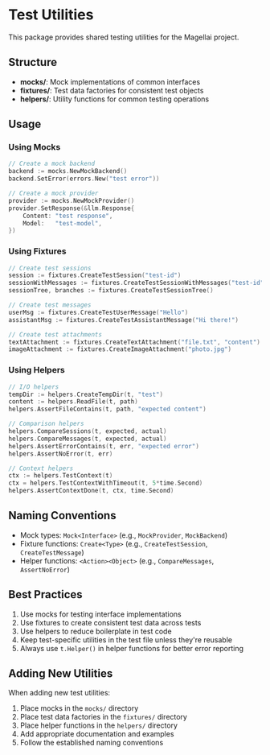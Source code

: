 # Test Utilities

This package provides shared testing utilities for the Magellai project.

## Structure

- **mocks/**: Mock implementations of common interfaces
- **fixtures/**: Test data factories for consistent test objects
- **helpers/**: Utility functions for common testing operations

## Usage

### Using Mocks

```go
// Create a mock backend
backend := mocks.NewMockBackend()
backend.SetError(errors.New("test error"))

// Create a mock provider
provider := mocks.NewMockProvider()
provider.SetResponse(&llm.Response{
    Content: "test response",
    Model:   "test-model",
})
```

### Using Fixtures

```go
// Create test sessions
session := fixtures.CreateTestSession("test-id")
sessionWithMessages := fixtures.CreateTestSessionWithMessages("test-id", 5)
sessionTree, branches := fixtures.CreateTestSessionTree()

// Create test messages
userMsg := fixtures.CreateTestUserMessage("Hello")
assistantMsg := fixtures.CreateTestAssistantMessage("Hi there!")

// Create test attachments
textAttachment := fixtures.CreateTextAttachment("file.txt", "content")
imageAttachment := fixtures.CreateImageAttachment("photo.jpg")
```

### Using Helpers

```go
// I/O helpers
tempDir := helpers.CreateTempDir(t, "test")
content := helpers.ReadFile(t, path)
helpers.AssertFileContains(t, path, "expected content")

// Comparison helpers
helpers.CompareSessions(t, expected, actual)
helpers.CompareMessages(t, expected, actual)
helpers.AssertErrorContains(t, err, "expected error")
helpers.AssertNoError(t, err)

// Context helpers
ctx := helpers.TestContext(t)
ctx = helpers.TestContextWithTimeout(t, 5*time.Second)
helpers.AssertContextDone(t, ctx, time.Second)
```

## Naming Conventions

- Mock types: `Mock<Interface>` (e.g., `MockProvider`, `MockBackend`)
- Fixture functions: `Create<Type>` (e.g., `CreateTestSession`, `CreateTestMessage`)
- Helper functions: `<Action><Object>` (e.g., `CompareMessages`, `AssertNoError`)

## Best Practices

1. Use mocks for testing interface implementations
2. Use fixtures to create consistent test data across tests
3. Use helpers to reduce boilerplate in test code
4. Keep test-specific utilities in the test file unless they're reusable
5. Always use `t.Helper()` in helper functions for better error reporting

## Adding New Utilities

When adding new test utilities:

1. Place mocks in the `mocks/` directory
2. Place test data factories in the `fixtures/` directory
3. Place helper functions in the `helpers/` directory
4. Add appropriate documentation and examples
5. Follow the established naming conventions
